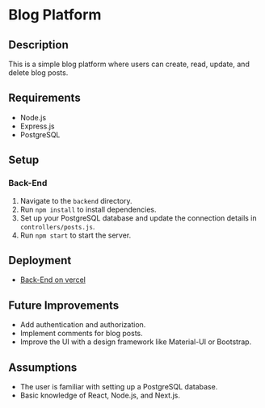 # Blog Platform

## Description

This is a simple blog platform where users can create, read, update, and delete blog posts.

## Requirements

- Node.js
- Express.js
- PostgreSQL

## Setup

### Back-End

1. Navigate to the `backend` directory.
2. Run `npm install` to install dependencies.
3. Set up your PostgreSQL database and update the connection details in `controllers/posts.js`.
4. Run `npm start` to start the server.

## Deployment

- [Back-End on vercel](#https://blog-server-hazel.vercel.app/)

## Future Improvements

- Add authentication and authorization.
- Implement comments for blog posts.
- Improve the UI with a design framework like Material-UI or Bootstrap.

## Assumptions

- The user is familiar with setting up a PostgreSQL database.
- Basic knowledge of React, Node.js, and Next.js.
